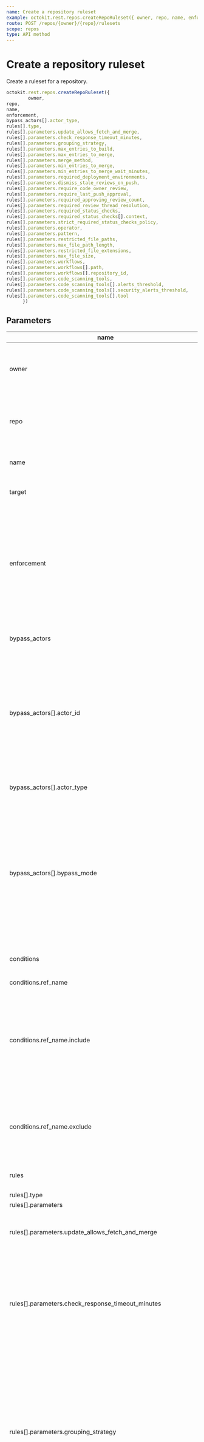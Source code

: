 ```yaml
---
name: Create a repository ruleset
example: octokit.rest.repos.createRepoRuleset({ owner, repo, name, enforcement, bypass_actors[].actor_type, rules[].type, rules[].parameters.update_allows_fetch_and_merge, rules[].parameters.check_response_timeout_minutes, rules[].parameters.grouping_strategy, rules[].parameters.max_entries_to_build, rules[].parameters.max_entries_to_merge, rules[].parameters.merge_method, rules[].parameters.min_entries_to_merge, rules[].parameters.min_entries_to_merge_wait_minutes, rules[].parameters.required_deployment_environments, rules[].parameters.dismiss_stale_reviews_on_push, rules[].parameters.require_code_owner_review, rules[].parameters.require_last_push_approval, rules[].parameters.required_approving_review_count, rules[].parameters.required_review_thread_resolution, rules[].parameters.required_status_checks, rules[].parameters.required_status_checks[].context, rules[].parameters.strict_required_status_checks_policy, rules[].parameters.operator, rules[].parameters.pattern, rules[].parameters.restricted_file_paths, rules[].parameters.max_file_path_length, rules[].parameters.restricted_file_extensions, rules[].parameters.max_file_size, rules[].parameters.workflows, rules[].parameters.workflows[].path, rules[].parameters.workflows[].repository_id, rules[].parameters.code_scanning_tools, rules[].parameters.code_scanning_tools[].alerts_threshold, rules[].parameters.code_scanning_tools[].security_alerts_threshold, rules[].parameters.code_scanning_tools[].tool })
route: POST /repos/{owner}/{repo}/rulesets
scope: repos
type: API method
---
```


# Create a repository ruleset

Create a ruleset for a repository.

```js
octokit.rest.repos.createRepoRuleset({
        owner,
repo,
name,
enforcement,
bypass_actors[].actor_type,
rules[].type,
rules[].parameters.update_allows_fetch_and_merge,
rules[].parameters.check_response_timeout_minutes,
rules[].parameters.grouping_strategy,
rules[].parameters.max_entries_to_build,
rules[].parameters.max_entries_to_merge,
rules[].parameters.merge_method,
rules[].parameters.min_entries_to_merge,
rules[].parameters.min_entries_to_merge_wait_minutes,
rules[].parameters.required_deployment_environments,
rules[].parameters.dismiss_stale_reviews_on_push,
rules[].parameters.require_code_owner_review,
rules[].parameters.require_last_push_approval,
rules[].parameters.required_approving_review_count,
rules[].parameters.required_review_thread_resolution,
rules[].parameters.required_status_checks,
rules[].parameters.required_status_checks[].context,
rules[].parameters.strict_required_status_checks_policy,
rules[].parameters.operator,
rules[].parameters.pattern,
rules[].parameters.restricted_file_paths,
rules[].parameters.max_file_path_length,
rules[].parameters.restricted_file_extensions,
rules[].parameters.max_file_size,
rules[].parameters.workflows,
rules[].parameters.workflows[].path,
rules[].parameters.workflows[].repository_id,
rules[].parameters.code_scanning_tools,
rules[].parameters.code_scanning_tools[].alerts_threshold,
rules[].parameters.code_scanning_tools[].security_alerts_threshold,
rules[].parameters.code_scanning_tools[].tool
      })
```

## Parameters

<table>
  <thead>
    <tr>
      <th>name</th>
      <th>required</th>
      <th>description</th>
    </tr>
  </thead>
  <tbody>
    <tr><td>owner</td><td>yes</td><td>

The account owner of the repository. The name is not case sensitive.

</td></tr>
<tr><td>repo</td><td>yes</td><td>

The name of the repository without the `.git` extension. The name is not case sensitive.

</td></tr>
<tr><td>name</td><td>yes</td><td>

The name of the ruleset.

</td></tr>
<tr><td>target</td><td>no</td><td>

The target of the ruleset

</td></tr>
<tr><td>enforcement</td><td>yes</td><td>

The enforcement level of the ruleset. `evaluate` allows admins to test rules before enforcing them. Admins can view insights on the Rule Insights page (`evaluate` is only available with GitHub Enterprise).

</td></tr>
<tr><td>bypass_actors</td><td>no</td><td>

The actors that can bypass the rules in this ruleset

</td></tr>
<tr><td>bypass_actors[].actor_id</td><td>no</td><td>

The ID of the actor that can bypass a ruleset. If `actor_type` is `OrganizationAdmin`, this should be `1`. If `actor_type` is `DeployKey`, this should be null. `OrganizationAdmin` is not applicable for personal repositories.

</td></tr>
<tr><td>bypass_actors[].actor_type</td><td>yes</td><td>

The type of actor that can bypass a ruleset.

</td></tr>
<tr><td>bypass_actors[].bypass_mode</td><td>no</td><td>

When the specified actor can bypass the ruleset. `pull_request` means that an actor can only bypass rules on pull requests. `pull_request` is not applicable for the `DeployKey` actor type. Also, `pull_request` is only applicable to branch rulesets.

</td></tr>
<tr><td>conditions</td><td>no</td><td>

Parameters for a repository ruleset ref name condition

</td></tr>
<tr><td>conditions.ref_name</td><td>no</td><td>

</td></tr>
<tr><td>conditions.ref_name.include</td><td>no</td><td>

Array of ref names or patterns to include. One of these patterns must match for the condition to pass. Also accepts `~DEFAULT_BRANCH` to include the default branch or `~ALL` to include all branches.

</td></tr>
<tr><td>conditions.ref_name.exclude</td><td>no</td><td>

Array of ref names or patterns to exclude. The condition will not pass if any of these patterns match.

</td></tr>
<tr><td>rules</td><td>no</td><td>

An array of rules within the ruleset.

</td></tr>
<tr><td>rules[].type</td><td>yes</td><td>

</td></tr>
<tr><td>rules[].parameters</td><td>no</td><td>

</td></tr>
<tr><td>rules[].parameters.update_allows_fetch_and_merge</td><td>yes</td><td>

Branch can pull changes from its upstream repository

</td></tr>
<tr><td>rules[].parameters.check_response_timeout_minutes</td><td>yes</td><td>

Maximum time for a required status check to report a conclusion. After this much time has elapsed, checks that have not reported a conclusion will be assumed to have failed

</td></tr>
<tr><td>rules[].parameters.grouping_strategy</td><td>yes</td><td>

When set to ALLGREEN, the merge commit created by merge queue for each PR in the group must pass all required checks to merge. When set to HEADGREEN, only the commit at the head of the merge group, i.e. the commit containing changes from all of the PRs in the group, must pass its required checks to merge.

</td></tr>
<tr><td>rules[].parameters.max_entries_to_build</td><td>yes</td><td>

Limit the number of queued pull requests requesting checks and workflow runs at the same time.

</td></tr>
<tr><td>rules[].parameters.max_entries_to_merge</td><td>yes</td><td>

The maximum number of PRs that will be merged together in a group.

</td></tr>
<tr><td>rules[].parameters.merge_method</td><td>yes</td><td>

Method to use when merging changes from queued pull requests.

</td></tr>
<tr><td>rules[].parameters.min_entries_to_merge</td><td>yes</td><td>

The minimum number of PRs that will be merged together in a group.

</td></tr>
<tr><td>rules[].parameters.min_entries_to_merge_wait_minutes</td><td>yes</td><td>

The time merge queue should wait after the first PR is added to the queue for the minimum group size to be met. After this time has elapsed, the minimum group size will be ignored and a smaller group will be merged.

</td></tr>
<tr><td>rules[].parameters.required_deployment_environments</td><td>yes</td><td>

The environments that must be successfully deployed to before branches can be merged.

</td></tr>
<tr><td>rules[].parameters.allowed_merge_methods</td><td>no</td><td>

When merging pull requests, you can allow any combination of merge commits, squashing, or rebasing. At least one option must be enabled.

</td></tr>
<tr><td>rules[].parameters.dismiss_stale_reviews_on_push</td><td>yes</td><td>

New, reviewable commits pushed will dismiss previous pull request review approvals.

</td></tr>
<tr><td>rules[].parameters.require_code_owner_review</td><td>yes</td><td>

Require an approving review in pull requests that modify files that have a designated code owner.

</td></tr>
<tr><td>rules[].parameters.require_last_push_approval</td><td>yes</td><td>

Whether the most recent reviewable push must be approved by someone other than the person who pushed it.

</td></tr>
<tr><td>rules[].parameters.required_approving_review_count</td><td>yes</td><td>

The number of approving reviews that are required before a pull request can be merged.

</td></tr>
<tr><td>rules[].parameters.required_review_thread_resolution</td><td>yes</td><td>

All conversations on code must be resolved before a pull request can be merged.

</td></tr>
<tr><td>rules[].parameters.do_not_enforce_on_create</td><td>no</td><td>

Allow repositories and branches to be created if a check would otherwise prohibit it.

</td></tr>
<tr><td>rules[].parameters.required_status_checks</td><td>yes</td><td>

Status checks that are required.

</td></tr>
<tr><td>rules[].parameters.required_status_checks[].context</td><td>yes</td><td>

The status check context name that must be present on the commit.

</td></tr>
<tr><td>rules[].parameters.required_status_checks[].integration_id</td><td>no</td><td>

The optional integration ID that this status check must originate from.

</td></tr>
<tr><td>rules[].parameters.strict_required_status_checks_policy</td><td>yes</td><td>

Whether pull requests targeting a matching branch must be tested with the latest code. This setting will not take effect unless at least one status check is enabled.

</td></tr>
<tr><td>rules[].parameters.name</td><td>no</td><td>

How this rule will appear to users.

</td></tr>
<tr><td>rules[].parameters.negate</td><td>no</td><td>

If true, the rule will fail if the pattern matches.

</td></tr>
<tr><td>rules[].parameters.operator</td><td>yes</td><td>

The operator to use for matching.

</td></tr>
<tr><td>rules[].parameters.pattern</td><td>yes</td><td>

The pattern to match with.

</td></tr>
<tr><td>rules[].parameters.restricted_file_paths</td><td>yes</td><td>

The file paths that are restricted from being pushed to the commit graph.

</td></tr>
<tr><td>rules[].parameters.max_file_path_length</td><td>yes</td><td>

The maximum amount of characters allowed in file paths

</td></tr>
<tr><td>rules[].parameters.restricted_file_extensions</td><td>yes</td><td>

The file extensions that are restricted from being pushed to the commit graph.

</td></tr>
<tr><td>rules[].parameters.max_file_size</td><td>yes</td><td>

The maximum file size allowed in megabytes. This limit does not apply to Git Large File Storage (Git LFS).

</td></tr>
<tr><td>rules[].parameters.workflows</td><td>yes</td><td>

Workflows that must pass for this rule to pass.

</td></tr>
<tr><td>rules[].parameters.workflows[].path</td><td>yes</td><td>

The path to the workflow file

</td></tr>
<tr><td>rules[].parameters.workflows[].ref</td><td>no</td><td>

The ref (branch or tag) of the workflow file to use

</td></tr>
<tr><td>rules[].parameters.workflows[].repository_id</td><td>yes</td><td>

The ID of the repository where the workflow is defined

</td></tr>
<tr><td>rules[].parameters.workflows[].sha</td><td>no</td><td>

The commit SHA of the workflow file to use

</td></tr>
<tr><td>rules[].parameters.code_scanning_tools</td><td>yes</td><td>

Tools that must provide code scanning results for this rule to pass.

</td></tr>
<tr><td>rules[].parameters.code_scanning_tools[].alerts_threshold</td><td>yes</td><td>

The severity level at which code scanning results that raise alerts block a reference update. For more information on alert severity levels, see "[About code scanning alerts](https://docs.github.com/code-security/code-scanning/managing-code-scanning-alerts/about-code-scanning-alerts#about-alert-severity-and-security-severity-levels)."

</td></tr>
<tr><td>rules[].parameters.code_scanning_tools[].security_alerts_threshold</td><td>yes</td><td>

The severity level at which code scanning results that raise security alerts block a reference update. For more information on security severity levels, see "[About code scanning alerts](https://docs.github.com/code-security/code-scanning/managing-code-scanning-alerts/about-code-scanning-alerts#about-alert-severity-and-security-severity-levels)."

</td></tr>
<tr><td>rules[].parameters.code_scanning_tools[].tool</td><td>yes</td><td>

The name of a code scanning tool

</td></tr>
  </tbody>
</table>

See also: [GitHub Developer Guide documentation](https://docs.github.com/rest/repos/rules#create-a-repository-ruleset).
